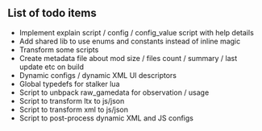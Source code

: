 ## List of todo items

- Implement explain script / config / config_value script with help details
- Add shared lib to use enums and constants instead of inline magic
- Transform some scripts
- Create metadata file about mod size / files count / summary / last update etc on build
- Dynamic configs / dynamic XML UI descriptors
- Global typedefs for stalker lua
- Script to unbpack raw_gamedata for observation / usage
- Script to transform ltx to js/json
- Script to transform xml to js/json
- Script to post-process dynamic XML and JS configs

